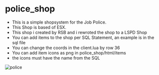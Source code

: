 # police_shop

- This is a simple shopsystem for the Job Police. 
- This Shop is based of ESX.
- This shop i created by RSB and i rewroted the shop to a LSPD Shop 
- You can add items to the shop per SQL Statement, an example is in the sql file
- You can change the coords in the client.lua by row 36
- You can add item icons as png in police_shop/html/items
- the icons must have the name from the SQL



![police](https://user-images.githubusercontent.com/86840128/139929660-0a7fbada-165f-4633-ae3d-5e791e198f75.png)
